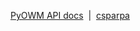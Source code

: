 [PyOWM API docs](http://pyowm.readthedocs.io/en/latest/)&nbsp;&nbsp;|&nbsp;&nbsp;[csparpa](http://csparpa.github.io/)